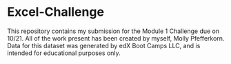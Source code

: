 # Excel-Challenge
This repository contains my submission for the Module 1 Challenge due on 10/21. 
All of the work present has been created by myself, Molly Pfefferkorn.
Data for this dataset was generated by edX Boot Camps LLC, and is intended for educational purposes only.
